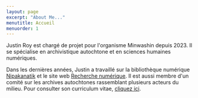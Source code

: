 ```yaml
---
layout: page
excerpt: "About Me..."
menutitle: Accueil
menuorder: 1
---
```


Justin Roy est chargé de projet pour l'organisme Minwashin depuis 2023. Il se spécialise en archivistique autochtone et en sciences humaines numériques.

Dans les dernières années, Justin a travaillé sur la bibliothèque numérique [Nipakanatik](https://nipakanatik.org/s/nipakanatik/page/accueil) et le site web [Recherche numérique](https://recherchenumerique.uqam.ca/). Il est aussi membre d'un comité sur les archives autochtones rassemblant plusieurs acteurs du milieu. Pour consulter son curriculum vitae, [cliquez ici](https://juste-un-roy.github.io/cv/).

